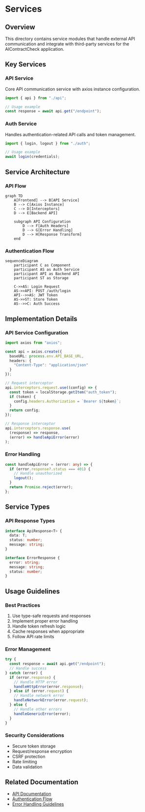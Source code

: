 # Services

## Overview
This directory contains service modules that handle external API communication and integrate with third-party services for the AIContractCheck application.

## Key Services

### API Service
Core API communication service with axios instance configuration.

```typescript
import { api } from "./api";

// Usage example
const response = await api.get("/endpoint");
```

### Auth Service
Handles authentication-related API calls and token management.

```typescript
import { login, logout } from "./auth";

// Usage example
await login(credentials);
```

## Service Architecture

### API Flow
```mermaid
graph TD
    A[Frontend] --> B[API Service]
    B --> C[Axios Instance]
    C --> D[Interceptors]
    D --> E[Backend API]
    
    subgraph API Configuration
        D --> F[Auth Headers]
        D --> G[Error Handling]
        D --> H[Response Transform]
    end
```

### Authentication Flow
```mermaid
sequenceDiagram
    participant C as Component
    participant AS as Auth Service
    participant API as Backend API
    participant ST as Storage

    C->>AS: Login Request
    AS->>API: POST /auth/login
    API-->>AS: JWT Token
    AS->>ST: Store Token
    AS-->>C: Auth Success
```

## Implementation Details

### API Service Configuration
```typescript
import axios from "axios";

const api = axios.create({
  baseURL: process.env.API_BASE_URL,
  headers: {
    "Content-Type": "application/json"
  }
});

// Request interceptor
api.interceptors.request.use((config) => {
  const token = localStorage.getItem("auth_token");
  if (token) {
    config.headers.Authorization = `Bearer ${token}`;
  }
  return config;
});

// Response interceptor
api.interceptors.response.use(
  (response) => response,
  (error) => handleApiError(error)
);
```

### Error Handling
```typescript
const handleApiError = (error: any) => {
  if (error.response?.status === 401) {
    // Handle unauthorized
    logout();
  }
  return Promise.reject(error);
};
```

## Service Types

### API Response Types
```typescript
interface ApiResponse<T> {
  data: T;
  status: number;
  message: string;
}

interface ErrorResponse {
  error: string;
  message: string;
  status: number;
}
```

## Usage Guidelines

### Best Practices
1. Use type-safe requests and responses
2. Implement proper error handling
3. Handle token refresh logic
4. Cache responses when appropriate
5. Follow API rate limits

### Error Management
```typescript
try {
  const response = await api.get("/endpoint");
  // Handle success
} catch (error) {
  if (error.response) {
    // Handle HTTP error
    handleHttpError(error.response);
  } else if (error.request) {
    // Handle network error
    handleNetworkError(error.request);
  } else {
    // Handle other errors
    handleGenericError(error);
  }
}
```

### Security Considerations
- Secure token storage
- Request/response encryption
- CSRF protection
- Rate limiting
- Data validation

## Related Documentation
- [API Documentation](/docs/api-auth.md)
- [Authentication Flow](/docs/auth-architecture.md)
- [Error Handling Guidelines](/docs/error-handling.md)
